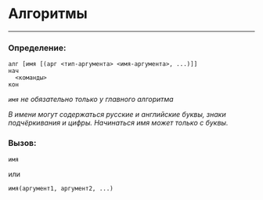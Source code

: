 # Алгоритмы

---

### Определение:

```kumir
алг [имя [(арг <тип-аргумента> <имя-аргумента>, ...)]]
нач
  <команды>
кон
```

*`имя` не обязательно только у главного алгоритма*

*В имени могут содержаться русские и английские буквы,
знаки подчёркивания и цифры. Начинаться имя может только с буквы.*

### Вызов:

```kumir
имя
```

или

```kumir
имя(аргумент1, аргумент2, ...)
```
